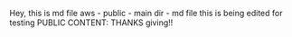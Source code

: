 Hey, this is md file
aws - public - main dir - md file
this is being edited for testing PUBLIC CONTENT: THANKS giving!!
